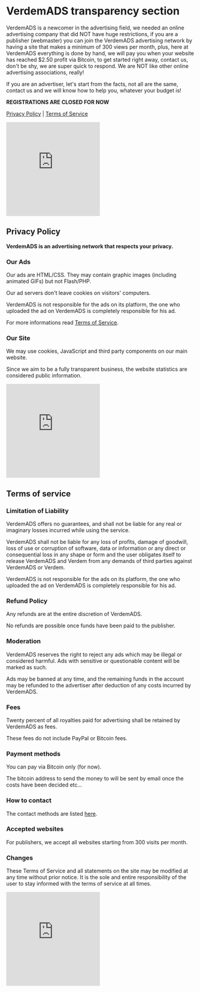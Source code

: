 # VerdemADS transparency section
VerdemADS is a newcomer in the advertising field, we needed an online advertising company that did NOT have huge restrictions, if you are a publisher (webmaster) you can join the VerdemADS advertising network by having a site that makes a minimum of 300 views per month, plus, here at VerdemADS everything is done by hand, we will pay you when your website has reached $2.50 profit via Bitcoin, to get started right away, contact us, don't be shy, we are super quick to respond. We are NOT like other online advertising associations, really!

If you are an advertiser, let's start from the facts, not all are the same, contact us and we will know how to help you, whatever your budget is!

**REGISTRATIONS ARE CLOSED FOR NOW**

[Privacy Policy](https://verdem-cdn1.vercel.app/verdemads/pp.html) | [Terms of Service](https://verdem-cdn1.vercel.app/verdemads/tos.html)
<iframe src="https://verdem-cdn1.vercel.app/verdemads/scripts/code-verdem3287.html?utm_source=verdem-crypto-github-io&utm_medium=iframe&utm_campaign=ads" style="border:0px #ffffff none;" name="verdemads-iframe" scrolling="no" frameborder="0" marginheight="0px" marginwidth="0px" height="250px" width="250px" allowfullscreen></iframe>

## Privacy Policy

**VerdemADS is an advertising network that respects your privacy.**

### Our Ads

Our ads are HTML/CSS. They may contain graphic images (including animated GIFs) but not Flash/PHP.

Our ad servers don't leave cookies on visitors' computers.

VerdemADS is not responsible for the ads on its platform, the one who uploaded the ad on VerdemADS is completely responsible for his ad.

For more informations read [Terms of Service](https://verdem-crypto.github.io/verdemads.html#terms-of-service).

### Our Site

We may use cookies, JavaScript and third party components on our main website.

Since we aim to be a fully transparent business, the website statistics are considered public information.

<iframe src="https://verdem-cdn1.vercel.app/verdemads/scripts/code-verdem3287.html?utm_source=verdem-crypto-github-io&utm_medium=iframe&utm_campaign=ads" style="border:0px #ffffff none;" name="verdemads-iframe" scrolling="no" frameborder="0" marginheight="0px" marginwidth="0px" height="250px" width="250px" allowfullscreen></iframe>

## Terms of service

### Limitation of Liability

VerdemADS offers no guarantees, and shall not be liable for any real or imaginary losses incurred while using the service.

VerdemADS shall not be liable for any loss of profits, damage of goodwill, loss of use or corruption of software, data or information or any direct or consequential loss in any shape or form and the user obligates itself to release VerdemADS and Verdem from any demands of third parties against VerdemADS or Verdem.

VerdemADS is not responsible for the ads on its platform, the one who uploaded the ad on VerdemADS is completely responsible for his ad.

### Refund Policy

Any refunds are at the entire discretion of VerdemADS.

No refunds are possible once funds have been paid to the publisher.

### Moderation

VerdemADS reserves the right to reject any ads which may be illegal or considered harmful. Ads with sensitive or questionable content will be marked as such.

Ads may be banned at any time, and the remaining funds in the account may be refunded to the advertiser after deduction of any costs incurred by VerdemADS.

### Fees

Twenty percent of all royalties paid for advertising shall be retained by VerdemADS as fees.

These fees do not include PayPal or Bitcoin fees.

### Payment methods

You can pay via Bitcoin only (for now).

The bitcoin address to send the money to will be sent by email once the costs have been decided etc...

### How to contact

The contact methods are listed [here](https://verdem-crypto.github.io/#contact-me).

### Accepted websites

For publishers, we accept all websites starting from 300 visits per month.

### Changes

These Terms of Service and all statements on the site may be modified at any time without prior notice. It is the sole and entire responsibility of the user to stay informed with the terms of service at all times.

<iframe src="https://verdem-cdn1.vercel.app/verdemads/scripts/code-verdem3287.html?utm_source=verdem-crypto-github-io&utm_medium=iframe&utm_campaign=ads" style="border:0px #ffffff none;" name="verdemads-iframe" scrolling="no" frameborder="0" marginheight="0px" marginwidth="0px" height="250px" width="250px" allowfullscreen></iframe>
